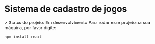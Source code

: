 <h1>Sistema de cadastro de jogos</h1>
> Status do projeto: Em desenvolvimento
Para rodar esse projeto na sua máquina, por favor digite:

```
npm install react

```
